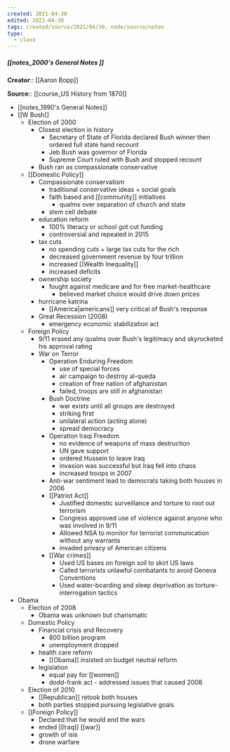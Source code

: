 ```yaml
---
created: 2021-04-30
edited: 2021-04-30
tags: created/source/2021/04/30, node/source/notes
type:
  - class
---
```


##### [[notes_2000's General Notes ]]
**Creator**:: [[Aaron Bopp]]
 
**Source**:: [[course_US History from 1870]]


- [[notes_1990's General Notes]]
- [[W Bush]]
    - Election of 2000
        - Closest election in history
            - Secretary of State of Florida declared Bush winner then ordered full state hand recount
            - Jeb Bush was governor of Florida
            - Supreme Court ruled with Bush and stopped recount
        - Bush ran as compassionate conservative
    - [[Domestic Policy]]
        - Compassionate conservatism
            - traditional conservative ideas + social goals
            - faith based and [[community]] initiatives
                - qualms over separation of church and state
            - stem cell debate
        - education reform
            - 100% literacy or school got cut funding
            - controversial and repealed in 2015
        - tax cuts
            - no spending cuts + large tax cuts for the rich
            - decreased government revenue by four trillion
            - increased [[Wealth Inequality]]
            - increased deficits 
        - ownership society
            - fought against medicare and for free market-healthcare
                - believed market choice would drive down prices
        - hurricane katrina
            - [[America|americans]] very critical of Bush's response
        - Great Recession (2008)
            - emergency economic stabilization act
    - Foreign Policy
        - 9/11 erased any qualms over Bush's legitimacy and skyrocketed his approval rating
        - War on Terror
            - Operation Enduring Freedom
                - use of special forces
                - air campaign to destroy al-queda
                - creation of free nation of afghanistan
                - failed, troops are still in afghanistan
            - Bush Doctrine
                - war exists until all groups are destroyed
                - striking first
                - unilateral action (acting alone)
                - spread democracy
            - Operation Iraqi Freedom
                - no evidence of weapons of mass destruction
                - UN gave support
                - ordered Hussein to leave Iraq
                - invasion was successful but Iraq fell into chaos
                - increased troops in 2007
            - Anti-war sentiment lead to democrats taking both houses in 2006
            - [[Patriot Act]]
                - Justified domestic surveillance and torture to root out terrorism 
                - Congress approved use of violence against anyone who was involved in 9/11
                - Allowed NSA to monitor for terrorist communication without any warrants 
                - invaded privacy of American citizens
            - [[War crimes]]
                - Used US bases on foreign soil to skirt US laws
                - Called terrorists unlawful combatants to avoid Geneva Conventions
                - Used water-boarding and sleep deprivation as torture-interrogation tactics
- Obama
    - Election of 2008
        - Obama was unknown but charismatic
    - Domestic Policy
        - Financial crisis and Recovery
            - 800 billion program
            - unemployment dropped
        - health care reform
            - [[Obama]] insisted on budget neutral reform
        - legislation
            - equal pay for [[women]]
            - dodd-frank act - addressed issues that caused 2008
    - Election of 2010
        - [[Republican]] retook both houses
        - both parties stopped pursuing legislative goals
    - [[Foreign Policy]]
        - Declared that he would end the wars
        - ended [[Iraq]] [[war]]
        - growth of isis 
        - drone warfare
